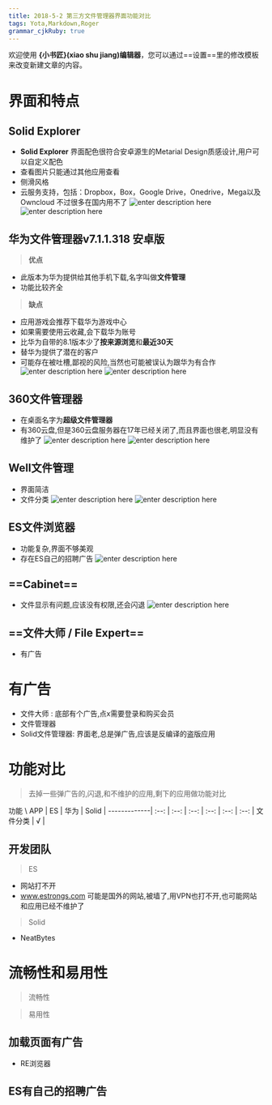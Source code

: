 ```yaml
---
title: 2018-5-2 第三方文件管理器界面功能对比
tags: Yota,Markdown,Roger
grammar_cjkRuby: true
---
```



欢迎使用 **{小书匠}(xiao shu jiang)编辑器**，您可以通过==设置==里的修改模板来改变新建文章的内容。

# 界面和特点

## Solid Explorer
- **Solid Explorer** 界面配色很符合安卓源生的Metarial Design质感设计,用户可以自定义配色
- 查看图片只能通过其他应用查看
- 侧滑风格
- 云服务支持，包括：Dropbox，Box，Google Drive，Onedrive，Mega以及Owncloud 不过很多在国内用不了
![enter description here](./images/Solid.png "Solid")  
![enter description here](./images/SolidSlide.png "SolidSlide")



## 华为文件管理器v7.1.1.318 安卓版
> **优点**
- 此版本为华为提供给其他手机下载,名字叫做**文件管理**
- 功能比较齐全

> **缺点**
- 应用游戏会推荐下载华为游戏中心
- 如果需要使用云收藏,会下载华为账号
- 比华为自带的8.1版本少了**按来源浏览**和**最近30天**
- 替华为提供了潜在的客户
- 可能存在被吐槽,鄙视的风险,当然也可能被误认为跟华为有合作
![enter description here](./images/HuaWei7.png "HuaWei7")
![enter description here](./images/HuaWei7Yun.png "HuaWei7Yun")

## 360文件管理器
- 在桌面名字为**超级文件管理器**
- 有360云盘,但是360云盘服务器在17年已经关闭了,而且界面也很老,明显没有维护了
![enter description here](./images/360.png "360")
![enter description here](./images/360Yun.png "360Yun")

## Well文件管理
- 界面简洁
- 文件分类
![enter description here](./images/Well.png "Well")
![enter description here](./images/WellMV.png "WellMV")

## ES文件浏览器
- 功能复杂,界面不够美观
- 存在ES自己的招聘广告
![enter description here](./images/ES.png "ES")



## ==Cabinet==
- 文件显示有问题,应该没有权限,还会闪退
![enter description here](./images/Cabinet.png "Cabinet") 

## ==文件大师 / File Expert==
- 有广告 
# 有广告
- 文件大师 : 底部有个广告,点x需要登录和购买会员
- 文件管理器 
- Solid文件管理器: 界面老,总是弹广告,应该是反编译的盗版应用

# 功能对比
> 去掉一些弹广告的,闪退,和不维护的应用,剩下的应用做功能对比

功能   \  APP | ES | 华为 | Solid | 
-------------| :--: | :--: | :--: | :--: | :--: | :--: |
文件分类  | √  | 


## **开发团队**
> ES
- 网站打不开 
- www.estrongs.com 可能是国外的网站,被墙了,用VPN也打不开,也可能网站和应用已经不维护了
>Solid 
- NeatBytes  

# 流畅性和易用性
> 流畅性


> 易用性



## 加载页面有广告
- RE浏览器

## ES有自己的招聘广告